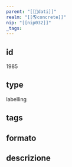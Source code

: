 ```yaml
---
parent: "[[💾dati]]"
realm: "[[🌎concrete]]"
nip: "[[nip032]]"
_tags:
---
```

## id
1985
## type
labelling
## tags
## formato

## descrizione

